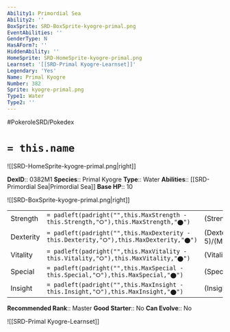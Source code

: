 ```yaml
---
Ability1: Primordial Sea
Ability2: ''
BoxSprite: SRD-BoxSprite-kyogre-primal.png
EventAbilities: ''
GenderType: N
HasAForm?: ''
HiddenAbility: ''
HomeSprite: SRD-HomeSprite-kyogre-primal.png
Learnset: '[[SRD-Primal Kyogre-Learnset]]'
Legendary: 'Yes'
Name: Primal Kyogre
Number: 382
Sprite: kyogre-primal.png
Type1: Water
Type2: ''
---
```


#PokeroleSRD/Pokedex

# `= this.name`

![[SRD-HomeSprite-kyogre-primal.png|right]]

**DexID**:: 0382M1
**Species**:: Primal Kyogre
**Type**:: Water
**Abilities**:: [[SRD-Primordial Sea|Primordial Sea]]
**Base HP**:: 10

![[SRD-BoxSprite-kyogre-primal.png|right]]

|           |                                                                                        |                                          |
| --------- | -------------------------------------------------------------------------------------- | ---------------------------------------- |
| Strength  | `= padleft(padright("",this.MaxStrength - this.Strength,"⭘"),this.MaxStrength,"⬤")`    | (Strength::8)/(MaxStrength::8)   |
| Dexterity | `= padleft(padright("",this.MaxDexterity - this.Dexterity,"⭘"),this.MaxDexterity,"⬤")` | (Dexterity:: 5)/(MaxDexterity::5) |
| Vitality  | `= padleft(padright("",this.MaxVitality - this.Vitality,"⭘"),this.MaxVitality,"⬤")`    | (Vitality::5)/(MaxVitality::5)   |
| Special   | `= padleft(padright("",this.MaxSpecial - this.Special,"⭘"),this.MaxSpecial,"⬤")`       | (Special::9)/(MaxSpecial::9)     |
| Insight   | `= padleft(padright("",this.MaxInsight - this.Insight,"⭘"),this.MaxInsight,"⬤")`       | (Insight::8)/(MaxInsight::8)     |

**Recommended Rank**:: Master
**Good Starter**:: No
**Can Evolve**:: No

![[SRD-Primal Kyogre-Learnset]]